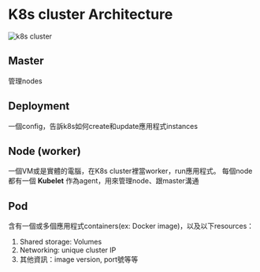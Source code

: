 # K8s cluster Architecture

![k8s cluster](https://d33wubrfki0l68.cloudfront.net/152c845f25df8e69dd24dd7b0836a289747e258a/4a1d2/docs/tutorials/kubernetes-basics/public/images/module_02_first_app.svg)

## Master
管理nodes

## Deployment
一個config，告訴k8s如何create和update應用程式instances

## Node (worker)
一個VM或是實體的電腦，在K8s cluster裡當worker，run應用程式。
每個node都有一個 **Kubelet** 作為agent，用來管理node、跟master溝通

## Pod
含有一個或多個應用程式containers(ex: Docker image)，以及以下resources：
1. Shared storage: Volumes
2. Networking: unique cluster IP
3. 其他資訊：image version, port號等等